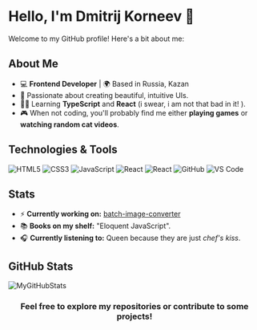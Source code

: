 # Hello, I'm Dmitrij Korneev 👋

Welcome to my GitHub profile! Here's a bit about me:

## About Me
- 💻 **Frontend Developer** | 🌍 Based in Russia, Kazan
- 🎨 Passionate about creating beautiful, intuitive UIs.
- 🧑‍🏫 Learning **TypeScript** and **React** (i swear, i am not that bad in it! ).
- 🎮 When not coding, you'll probably find me either **playing games** or **watching random cat videos**.
  
## Technologies & Tools
![HTML5](https://img.shields.io/badge/HTML5-000000?style=for-the-badge&logo=html5&logoColor=E34F26)
![CSS3](https://img.shields.io/badge/CSS3-000000?style=for-the-badge&logo=css3&logoColor=1572B6)
![JavaScript](https://img.shields.io/badge/JavaScript-000000?style=for-the-badge&logo=javascript&logoColor=F7DF1E)
![React](https://img.shields.io/badge/React-000000?style=for-the-badge&logo=react&logoColor=61DAFB)
![React](https://img.shields.io/badge/Typescript-000000?style=for-the-badge&logo=typescript&logoColor=61DAFB)
![GitHub](https://img.shields.io/badge/GitHub-000000?style=for-the-badge&logo=github&logoColor=white)
![VS Code](https://img.shields.io/badge/VS%20Code-000000?style=for-the-badge&logo=visualstudiocode&logoColor=007ACC)

## Stats


- ⚡ **Currently working on:** [batch-image-converter](https://glitch.me/batch-image-converter)
- 📚 **Books on my shelf:** "Eloquent JavaScript".
- 🎧 **Currently listening to:** Queen because they are just *chef's kiss*.

## GitHub Stats
![MyGitHubStats](https://github-readme-stats.vercel.app/api?username=dmitrijkorneev&show_icons=true&hide_title=true&count_private=true&hide=prs&theme=dark&line_height=28)

<h3 align="center">Feel free to explore my repositories or contribute to some projects! </h3>
